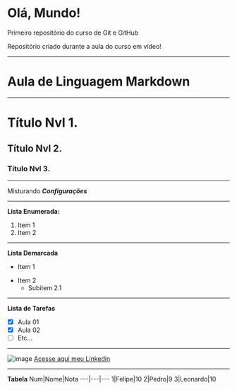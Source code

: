 # Olá, Mundo!
 Primeiro repositório do curso de Git e GitHub

Repositório criado durante a aula do curso em vídeo!
***
# Aula de Linguagem Markdown
---
# Título Nvl 1.
## Título Nvl 2.
### Título Nvl 3.
***
Misturando __*Configurações*__
***
**Lista Enumerada:**
1. Item 1
2. Item 2
---
**Lista Demarcada**
* Item 1
- Item 2
   - Subitem 2.1
---
**Lista de Tarefas**
- [x] Aula 01
- [x] Aula 02 
- [ ] Etc...
---
![image](https://github.com/FelipeDestroo/Ola-Mundo/assets/122558891/c68b9269-10dc-49d5-b123-2d2a537c9a8d) [Acesse aqui meu Linkedin](https://linkedin.com/in/felipedestro/)
***
**Tabela**
Num|Nome|Nota
---|---|---
1|Felipe|10
2|Pedro|9
3|Leonardo|10



